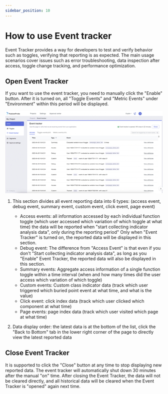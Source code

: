 ```yaml
---
sidebar_position: 10
---
```


# How to use Event tracker

Event Tracker provides a way for developers to test and verify behavior such as toggles, verifying that reporting is as expected. The main usage scenarios cover issues such as error troubleshooting, data inspection after access, toggle change tracking, and performance optimization.

## Open Event Tracker
If you want to use the event tracker, you need to manually click the "Enable" button. After it is turned on, all "Toggle Events" and "Metric Events" under "Environment" within this period will be displayed.

![event tracker screenshot](/debug_en.png)

1. This section divides all event reporting data into 6 types: (access event, debug event, summary event, custom event, click event, page event)
    - Access events: all information accessed by each individual function toggle (which user accessed which variation of which toggle at what time) the data will be reported when "start collecting indicator analysis data", only during the reporting period" Only when "Event Tracker" is turned on, the reported data will be displayed in this section.
    - Debug event: The difference from "Access Event" is that even if you don't "Start collecting indicator analysis data", as long as you "Enable" Event Tracker, the reported data will also be displayed in this section.
    - Summary events: Aggregate access information of a single function toggle within a time interval (when and how many times did the user access which variation of which toggle)
    - Custom events: Custom class indicator data (track which user triggered which buried point event at what time, and what is the value)
    - Click event: click index data (track which user clicked which component at what time)
    - Page events: page index data (track which user visited which page at what time)

2. Data display order: the latest data is at the bottom of the list, click the "Back to Bottom" tab in the lower right corner of the page to directly view the latest reported data

## Close Event Tracker
It is supported to click the "Close" button at any time to stop displaying new reported data. The event tracker will automatically shut down 30 minutes after the manual "on" time. After closing the Event Tracker, the data will not be cleared directly, and all historical data will be cleared when the Event Tracker is "opened" again next time.
